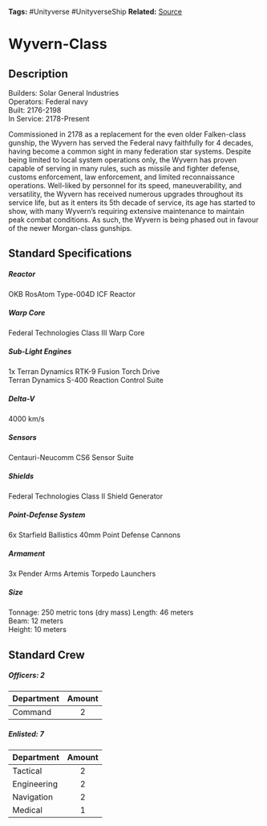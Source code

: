 **Tags:** #Unityverse #UnityverseShip
**Related:** 
[Source](https://docs.google.com/document/d/1aVRMFV_0WgLJxnyW7XvrCEf5qydoXGUQRHbwt2DP0JQ/edit)

# Wyvern-Class
## Description
Builders: Solar General Industries  
Operators: Federal navy  
Built: 2176-2198  
In Service: 2178-Present  

Commissioned in 2178 as a replacement for the even older Falken-class gunship, the Wyvern has served the Federal navy faithfully for 4 decades, having become a common sight in many federation star systems. Despite being limited to local system operations only, the Wyvern has proven capable of serving in many rules, such as missile and fighter defense, customs enforcement, law enforcement, and limited reconnaissance operations. Well-liked by personnel for its speed, maneuverability, and versatility, the Wyvern has received numerous upgrades throughout its service life, but as it enters its 5th decade of service, its age has started to show, with many Wyvern’s requiring extensive maintenance to maintain peak combat conditions. As such, the Wyvern is being phased out in favour of the newer Morgan-class gunships.
## Standard Specifications
##### Reactor
OKB RosAtom Type-004D ICF Reactor
##### Warp Core
Federal Technologies Class III Warp Core
##### Sub-Light Engines
1x Terran Dynamics RTK-9 Fusion Torch Drive  
Terran Dynamics S-400 Reaction Control Suite
##### Delta-V
4000 km/s
##### Sensors
Centauri-Neucomm CS6 Sensor Suite
##### Shields
Federal Technologies Class II Shield Generator
##### Point-Defense System
6x Starfield Ballistics 40mm Point Defense Cannons
##### Armament
3x Pender Arms Artemis Torpedo Launchers
##### Size
Tonnage: 250 metric tons (dry mass)
Length: 46 meters  
Beam: 12 meters  
Height: 10 meters  
## Standard Crew
##### Officers: 2

|Department|Amount|
|---|:---:|
|Command|2|

##### Enlisted: 7

|Department|Amount|
|---|:---:|
|Tactical|2|
|Engineering|2|
|Navigation|2|
|Medical|1|